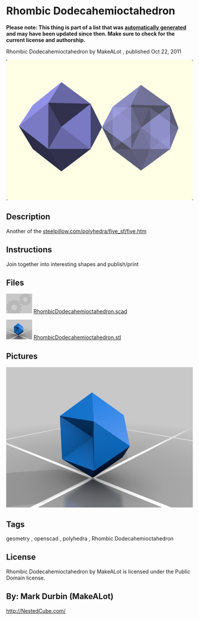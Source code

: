 Rhombic Dodecahemioctahedron
===============
**Please note: This thing is part of a list that was [automatically generated](https://github.com/carlosgs/export-things) and may have been updated since then. Make sure to check for the current license and authorship.**  

Rhombic Dodecahemioctahedron  by MakeALot , published Oct 22, 2011

![Image](img/RhombicDodecahemioctahedron_display_large_display_large.jpg)

Description
--------
Another of the <a href="http://steelpillow.com/polyhedra/five_sf/five.htm" target="_blank" rel="nofollow">steelpillow.com/polyhedra/five_sf/five.htm</a><br />

Instructions
--------
Join together into interesting shapes and publish/print

Files
--------
[![Image](img/Gears_preview_tinycard.jpg)](RhombicDodecahemioctahedron.scad)
 [ RhombicDodecahemioctahedron.scad](RhombicDodecahemioctahedron.scad)  

[![Image](img/RhombicDodecahemioctahedron_preview_tinycard.jpg)](RhombicDodecahemioctahedron.stl)
 [ RhombicDodecahemioctahedron.stl](RhombicDodecahemioctahedron.stl)  



Pictures
--------
![Image](img/RhombicDodecahemioctahedron_display_large.jpg)


Tags
--------
geometry , openscad , polyhedra , Rhombic Dodecahemioctahedron  

  

License
--------
Rhombic Dodecahemioctahedron by MakeALot is licensed under the Public Domain license.  



By: Mark Durbin (MakeALot)
--------
<http://NestedCube.com/>
